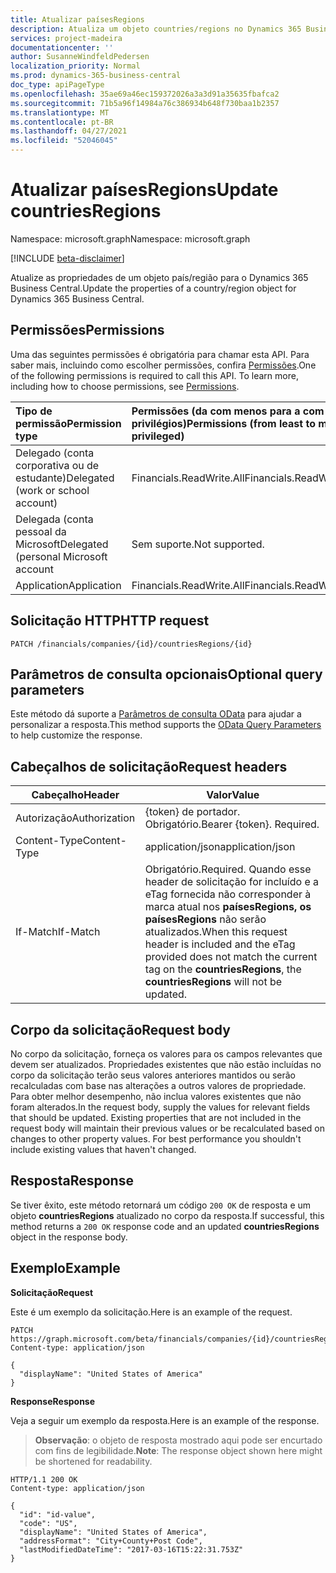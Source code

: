 ```yaml
---
title: Atualizar paísesRegions
description: Atualiza um objeto countries/regions no Dynamics 365 Business Central.
services: project-madeira
documentationcenter: ''
author: SusanneWindfeldPedersen
localization_priority: Normal
ms.prod: dynamics-365-business-central
doc_type: apiPageType
ms.openlocfilehash: 35ae69a46ec159372026a3a3d91a35635fbafca2
ms.sourcegitcommit: 71b5a96f14984a76c386934b648f730baa1b2357
ms.translationtype: MT
ms.contentlocale: pt-BR
ms.lasthandoff: 04/27/2021
ms.locfileid: "52046045"
---
```

# <a name="update-countriesregions"></a><span data-ttu-id="abd03-103">Atualizar paísesRegions</span><span class="sxs-lookup"><span data-stu-id="abd03-103">Update countriesRegions</span></span>

<span data-ttu-id="abd03-104">Namespace: microsoft.graph</span><span class="sxs-lookup"><span data-stu-id="abd03-104">Namespace: microsoft.graph</span></span>

[!INCLUDE [beta-disclaimer](../../includes/beta-disclaimer.md)]

<span data-ttu-id="abd03-105">Atualize as propriedades de um objeto país/região para o Dynamics 365 Business Central.</span><span class="sxs-lookup"><span data-stu-id="abd03-105">Update the properties of a country/region object for Dynamics 365 Business Central.</span></span>

## <a name="permissions"></a><span data-ttu-id="abd03-106">Permissões</span><span class="sxs-lookup"><span data-stu-id="abd03-106">Permissions</span></span>
<span data-ttu-id="abd03-p101">Uma das seguintes permissões é obrigatória para chamar esta API. Para saber mais, incluindo como escolher permissões, confira [Permissões](/graph/permissions-reference).</span><span class="sxs-lookup"><span data-stu-id="abd03-p101">One of the following permissions is required to call this API. To learn more, including how to choose permissions, see [Permissions](/graph/permissions-reference).</span></span>

|<span data-ttu-id="abd03-109">Tipo de permissão</span><span class="sxs-lookup"><span data-stu-id="abd03-109">Permission type</span></span> |<span data-ttu-id="abd03-110">Permissões (da com menos para a com mais privilégios)</span><span class="sxs-lookup"><span data-stu-id="abd03-110">Permissions (from least to most privileged)</span></span>|
|:---------------|:------------------------------------------|
|<span data-ttu-id="abd03-111">Delegado (conta corporativa ou de estudante)</span><span class="sxs-lookup"><span data-stu-id="abd03-111">Delegated (work or school account)</span></span>|<span data-ttu-id="abd03-112">Financials.ReadWrite.All</span><span class="sxs-lookup"><span data-stu-id="abd03-112">Financials.ReadWrite.All</span></span> |
|<span data-ttu-id="abd03-113">Delegada (conta pessoal da Microsoft</span><span class="sxs-lookup"><span data-stu-id="abd03-113">Delegated (personal Microsoft account</span></span>|<span data-ttu-id="abd03-114">Sem suporte.</span><span class="sxs-lookup"><span data-stu-id="abd03-114">Not supported.</span></span>|
|<span data-ttu-id="abd03-115">Application</span><span class="sxs-lookup"><span data-stu-id="abd03-115">Application</span></span>|<span data-ttu-id="abd03-116">Financials.ReadWrite.All</span><span class="sxs-lookup"><span data-stu-id="abd03-116">Financials.ReadWrite.All</span></span>|

## <a name="http-request"></a><span data-ttu-id="abd03-117">Solicitação HTTP</span><span class="sxs-lookup"><span data-stu-id="abd03-117">HTTP request</span></span>
```http
PATCH /financials/companies/{id}/countriesRegions/{id}
```

## <a name="optional-query-parameters"></a><span data-ttu-id="abd03-118">Parâmetros de consulta opcionais</span><span class="sxs-lookup"><span data-stu-id="abd03-118">Optional query parameters</span></span>
<span data-ttu-id="abd03-119">Este método dá suporte a [Parâmetros de consulta OData](/graph/query-parameters) para ajudar a personalizar a resposta.</span><span class="sxs-lookup"><span data-stu-id="abd03-119">This method supports the [OData Query Parameters](/graph/query-parameters) to help customize the response.</span></span>

## <a name="request-headers"></a><span data-ttu-id="abd03-120">Cabeçalhos de solicitação</span><span class="sxs-lookup"><span data-stu-id="abd03-120">Request headers</span></span>
|<span data-ttu-id="abd03-121">Cabeçalho</span><span class="sxs-lookup"><span data-stu-id="abd03-121">Header</span></span>|<span data-ttu-id="abd03-122">Valor</span><span class="sxs-lookup"><span data-stu-id="abd03-122">Value</span></span>|
|------|-----|
|<span data-ttu-id="abd03-123">Autorização</span><span class="sxs-lookup"><span data-stu-id="abd03-123">Authorization</span></span> |<span data-ttu-id="abd03-p102">{token} de portador. Obrigatório.</span><span class="sxs-lookup"><span data-stu-id="abd03-p102">Bearer {token}. Required.</span></span>|
|<span data-ttu-id="abd03-126">Content-Type</span><span class="sxs-lookup"><span data-stu-id="abd03-126">Content-Type</span></span>  |<span data-ttu-id="abd03-127">application/json</span><span class="sxs-lookup"><span data-stu-id="abd03-127">application/json</span></span>|
|<span data-ttu-id="abd03-128">If-Match</span><span class="sxs-lookup"><span data-stu-id="abd03-128">If-Match</span></span>      |<span data-ttu-id="abd03-129">Obrigatório.</span><span class="sxs-lookup"><span data-stu-id="abd03-129">Required.</span></span> <span data-ttu-id="abd03-130">Quando esse header de solicitação for incluído e a eTag fornecida não corresponder à marca atual nos **paísesRegions,** **os paísesRegions** não serão atualizados.</span><span class="sxs-lookup"><span data-stu-id="abd03-130">When this request header is included and the eTag provided does not match the current tag on the **countriesRegions**, the **countriesRegions** will not be updated.</span></span> |

## <a name="request-body"></a><span data-ttu-id="abd03-131">Corpo da solicitação</span><span class="sxs-lookup"><span data-stu-id="abd03-131">Request body</span></span>
<span data-ttu-id="abd03-p104">No corpo da solicitação, forneça os valores para os campos relevantes que devem ser atualizados. Propriedades existentes que não estão incluídas no corpo da solicitação terão seus valores anteriores mantidos ou serão recalculadas com base nas alterações a outros valores de propriedade. Para obter melhor desempenho, não inclua valores existentes que não foram alterados.</span><span class="sxs-lookup"><span data-stu-id="abd03-p104">In the request body, supply the values for relevant fields that should be updated. Existing properties that are not included in the request body will maintain their previous values or be recalculated based on changes to other property values. For best performance you shouldn't include existing values that haven't changed.</span></span>

## <a name="response"></a><span data-ttu-id="abd03-135">Resposta</span><span class="sxs-lookup"><span data-stu-id="abd03-135">Response</span></span>
<span data-ttu-id="abd03-136">Se tiver êxito, este método retornará um código `200 OK` de resposta e um objeto **countriesRegions** atualizado no corpo da resposta.</span><span class="sxs-lookup"><span data-stu-id="abd03-136">If successful, this method returns a `200 OK` response code and an updated **countriesRegions** object in the response body.</span></span>

## <a name="example"></a><span data-ttu-id="abd03-137">Exemplo</span><span class="sxs-lookup"><span data-stu-id="abd03-137">Example</span></span>

<span data-ttu-id="abd03-138">**Solicitação**</span><span class="sxs-lookup"><span data-stu-id="abd03-138">**Request**</span></span>

<span data-ttu-id="abd03-139">Este é um exemplo da solicitação.</span><span class="sxs-lookup"><span data-stu-id="abd03-139">Here is an example of the request.</span></span>

```http
PATCH https://graph.microsoft.com/beta/financials/companies/{id}/countriesRegions/{id}
Content-type: application/json

{
  "displayName": "United States of America"
}
```

<span data-ttu-id="abd03-140">**Response**</span><span class="sxs-lookup"><span data-stu-id="abd03-140">**Response**</span></span>

<span data-ttu-id="abd03-141">Veja a seguir um exemplo da resposta.</span><span class="sxs-lookup"><span data-stu-id="abd03-141">Here is an example of the response.</span></span> 

> <span data-ttu-id="abd03-142">**Observação**: o objeto de resposta mostrado aqui pode ser encurtado com fins de legibilidade.</span><span class="sxs-lookup"><span data-stu-id="abd03-142">**Note**: The response object shown here might be shortened for readability.</span></span>

```http
HTTP/1.1 200 OK
Content-type: application/json

{
  "id": "id-value",
  "code": "US",
  "displayName": "United States of America",
  "addressFormat": "City+County+Post Code",
  "lastModifiedDateTime": "2017-03-16T15:22:31.753Z"
}
```


